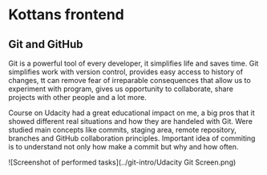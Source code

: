 # Kottans frontend

## Git and GitHub

Git is a powerful tool of every developer, it simplifies life and saves time. Git simplifies work with version control, provides easy access to history of changes, tt can remove fear of irreparable consequences that allow us to experiment with program, gives us opportunity to collaborate, share projects with other people and a lot more.

Course on Udacity had a great educational impact on me, a big pros that it showed different real situations and how they are handeled with Git. Were studied main concepts like commits, staging area, remote repository, branches and GitHub collaboration principles. Important idea of commiting is to understand not only how make a commit but why and how often.

![Screenshot of performed tasks](../git-intro/Udacity Git Screen.png)
